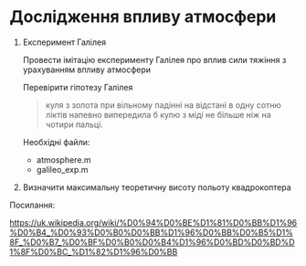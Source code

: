 # Дослідження впливу атмосфери

1. Експеримент Галілея

    Провести імітацію експерименту Галілея про вплив сили тяжіння з урахуванням впливу атмосфери

    Перевірити гіпотезу Галілея

    >  куля з золота при вільному падінні на відстані в одну сотню ліктів напевно випередила б кулю з міді не більше ніж на чотири пальці. 

    Необхідні файли:
   
    - atmosphere.m
    - galileo_exp.m

2. Визначити максимальну теоретичну висоту польоту квадрокоптера



Посилання:

https://uk.wikipedia.org/wiki/%D0%94%D0%BE%D1%81%D0%BB%D1%96%D0%B4_%D0%93%D0%B0%D0%BB%D1%96%D0%BB%D0%B5%D1%8F_%D0%B7_%D0%BF%D0%B0%D0%B4%D1%96%D0%BD%D0%BD%D1%8F%D0%BC_%D1%82%D1%96%D0%BB




